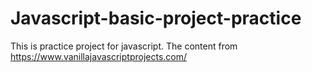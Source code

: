 # Javascript-basic-project-practice
This is practice project for javascript.
The content from https://www.vanillajavascriptprojects.com/
